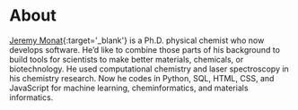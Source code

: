 # About

[Jeremy Monat](https://www.linkedin.com/in/jemonat/){:target='_blank'} is a Ph.D. physical chemist who now develops software. He’d like to combine those parts of his background to build tools for scientists to make better materials, chemicals, or biotechnology. He used computational chemistry and laser spectroscopy in his chemistry research. Now he codes in Python, SQL, HTML, CSS, and JavaScript for machine learning, cheminformatics, and materials informatics.
